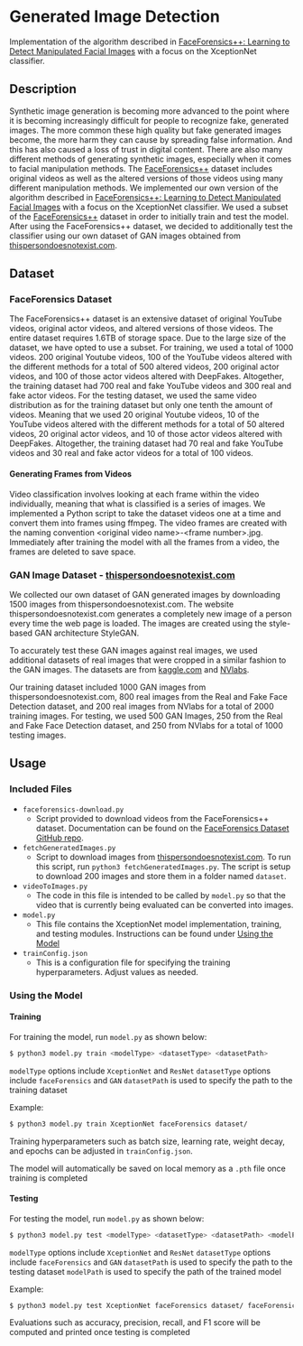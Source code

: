 # Generated Image Detection

Implementation of the algorithm described in [FaceForensics++: Learning to Detect Manipulated Facial Images](https://openaccess.thecvf.com/content_ICCV_2019/papers/Rossler_FaceForensics_Learning_to_Detect_Manipulated_Facial_Images_ICCV_2019_paper.pdf) with a focus on the XceptionNet classifier. 

## Description

Synthetic image generation is becoming more advanced to the point where it is becoming increasingly difficult for people to recognize fake, generated images. The more common these high quality but fake generated images become, the more harm they can cause by spreading false information. And this has also caused a loss of trust in digital content. There are also many different methods of generating synthetic images, especially when it comes to facial manipulation methods. The [FaceForensics++](https://openaccess.thecvf.com/content_ICCV_2019/papers/Rossler_FaceForensics_Learning_to_Detect_Manipulated_Facial_Images_ICCV_2019_paper.pdf) dataset includes original videos as well as the altered versions of those videos using many different manipulation methods. We implemented our own version of the algorithm described in [FaceForensics++: Learning to Detect Manipulated Facial Images](https://openaccess.thecvf.com/content_ICCV_2019/papers/Rossler_FaceForensics_Learning_to_Detect_Manipulated_Facial_Images_ICCV_2019_paper.pdf) with a focus on the XceptionNet classifier. We used a subset of the [FaceForensics++](https://openaccess.thecvf.com/content_ICCV_2019/papers/Rossler_FaceForensics_Learning_to_Detect_Manipulated_Facial_Images_ICCV_2019_paper.pdf) dataset in order to initially train and test the model. After using the FaceForensics++ dataset, we decided to additionally test the classifier using our own dataset of GAN images obtained from [thispersondoesnotexist.com](https://thispersondoesnotexist.com/).

## Dataset

### FaceForensics Dataset

The FaceForensics++ dataset is an extensive dataset of original YouTube videos, original actor videos, and altered versions of those videos. The entire dataset requires 1.6TB of storage space. Due to the large size of the dataset, we have opted to use a subset. For training, we used a total of 1000 videos. 200 original Youtube videos, 100 of the YouTube videos altered with the different methods for a total of 500 altered videos, 200 original actor videos, and 100 of those actor videos altered with DeepFakes. Altogether, the training dataset had 700 real and fake YouTube videos and 300 real and fake actor videos. For the testing dataset, we used the same video distribution as for the training dataset but only one tenth the amount of videos. Meaning that we used 20 original Youtube videos, 10 of the YouTube videos altered with the different methods for a total of 50 altered videos, 20 original actor videos, and 10 of those actor videos altered with DeepFakes. Altogether, the training dataset had 70 real and fake YouTube videos and 30 real and fake actor videos for a total of 100 videos.

#### Generating Frames from Videos

Video classification involves looking at each frame within the video individually, meaning that what is classified is a series of images. We implemented a Python script to take the dataset videos one at a time and convert them into frames using ffmpeg. The video frames are created with the naming convention \<original video name\>-\<frame number\>.jpg. Immediately after training the model with all the frames from a video, the frames are deleted to save space.

### GAN Image Dataset - [thispersondoesnotexist.com](https://thispersondoesnotexist.com/)

We collected our own dataset of GAN generated images by downloading 1500 images from thispersondoesnotexist.com. The website thispersondoesnotexist.com generates a completely new image of a person every time the web page is loaded. The images are created using the style-based GAN architecture StyleGAN.

To accurately test these GAN images against real images, we used additional datasets of real images that were cropped in a similar fashion to the GAN images. The datasets are from [kaggle.com](https://www.kaggle.com/ciplab/real-and-fake-face-detection) and [NVlabs](https://github.com/NVlabs/ffhq-dataset).

Our training dataset included 1000 GAN images from thispersondoesnotexist.com, 800 real images from the Real and Fake Face Detection dataset, and 200 real images from NVlabs for a total of 2000 training images. For testing, we used 500 GAN Images, 250 from the Real and Fake Face Detection dataset, and 250 from NVlabs for a total of 1000 testing images.

## Usage

### Included Files

* `faceforensics-download.py`
  * Script provided to download videos from the FaceForensics++ dataset. Documentation can be found on the [FaceForensics Dataset GitHub repo](https://github.com/ondyari/FaceForensics/tree/master/dataset#1-download-script).
* `fetchGeneratedImages.py`
  * Script to download images from [thispersondoesnotexist.com](https://thispersondoesnotexist.com/). To run this script, run `python3 fetchGeneratedImages.py`. The script is setup to download 200 images and store them in a folder named `dataset`.
* `videoToImages.py`
  * The code in this file is intended to be called by `model.py` so that the video that is currently being evaluated can be converted into images.
* `model.py`
  * This file contains the XceptionNet model implementation, training, and testing modules. Instructions can be found under [Using the Model](#using-the-model)
* `trainConfig.json`
  * This is a configuration file for specifying the training hyperparameters. Adjust values as needed.

### Using the Model

#### Training
For training the model, run `model.py` as shown below:

```bash
$ python3 model.py train <modelType> <datasetType> <datasetPath>
```

`modelType` options include `XceptionNet` and `ResNet`
`datasetType` options include `faceForensics` and `GAN`
`datasetPath` is used to specify the path to the training dataset

Example:

```bash
$ python3 model.py train XceptionNet faceForensics dataset/
```

Training hyperparameters such as batch size, learning rate, weight decay, and epochs can be adjusted in `trainConfig.json`.

The model will automatically be saved on local memory as a `.pth` file once training is completed


#### Testing

For testing the model, run `model.py` as shown below:

```bash
$ python3 model.py test <modelType> <datasetType> <datasetPath> <modelPath>
```

`modelType` options include `XceptionNet` and `ResNet`
`datasetType` options include `faceForensics` and `GAN`
`datasetPath` is used to specify the path to the testing dataset
`modelPath` is used to specify the path of the trained model

Example:

```bash
$ python3 model.py test XceptionNet faceForensics dataset/ faceForensics_XceptionNet.pth
```

Evaluations such as accuracy, precision, recall, and F1 score will be computed and printed once testing is completed

